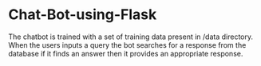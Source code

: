 # Chat-Bot-using-Flask
The chatbot is trained with a set of training data present in /data directory. When the users inputs a query the bot searches for a response from the database if it finds an answer then it provides an appropriate response. 
